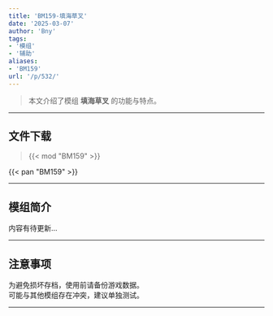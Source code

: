 ```yaml
---
title: 'BM159-填海草叉'
date: '2025-03-07'
author: 'Bny'
tags:
- '模组'
- '辅助'
aliases:
- 'BM159'
url: '/p/532/'
---
```


> 本文介绍了模组 **填海草叉** 的功能与特点。

---

## 文件下载  

> {{< mod "BM159" >}}  

{{< pan "BM159" >}}  

---

## 模组简介

>  
内容有待更新...  

---

## 注意事项

>  
为避免损坏存档，使用前请备份游戏数据。  
可能与其他模组存在冲突，建议单独测试。  

---

